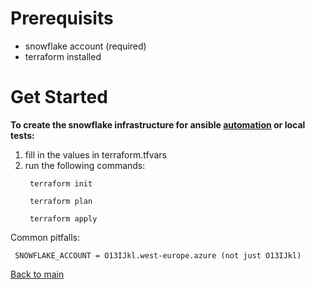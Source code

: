 # Prerequisits
- snowflake account (required)
- terraform installed

# Get Started
**To create the snowflake infrastructure for ansible [automation][1] or local tests:**
1. fill in the values in terraform.tfvars
2. run the following commands:
   ```
    terraform init

    terraform plan
    
    terraform apply
   ```

Common pitfalls:
   ```
    SNOWFLAKE_ACCOUNT = O13IJkl.west-europe.azure (not just O13IJkl)
   ```

[Back to main][2]

[1]: https://github.com/Philipeace/cloudsolutions/tree/main/ansible
[2]: https://github.com/Philipeace/cloudsolutions/tree/main/